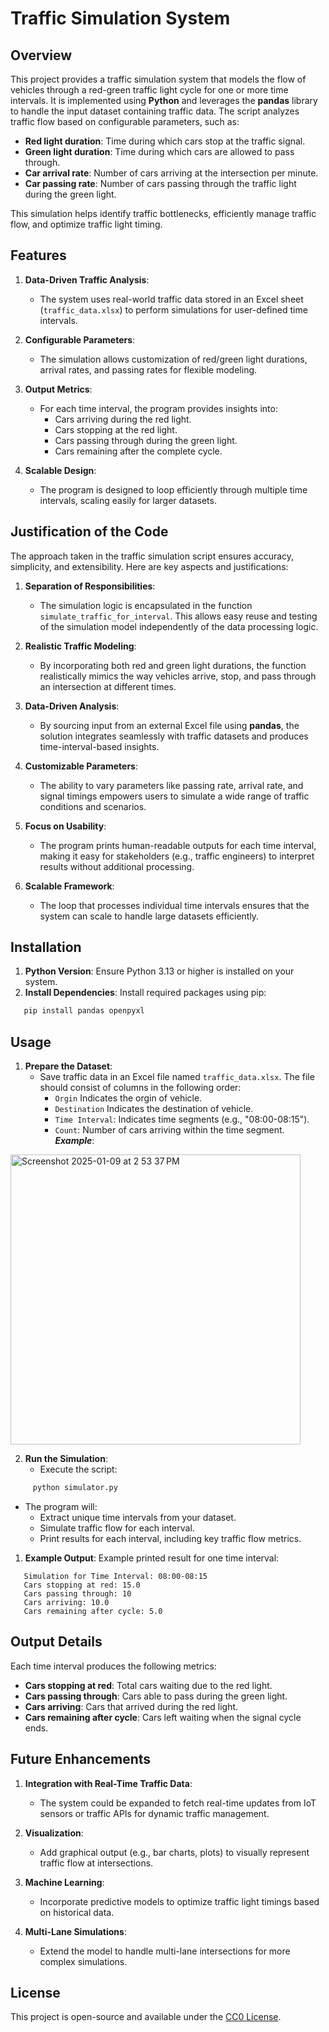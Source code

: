# Traffic Simulation System
## Overview
This project provides a traffic simulation system that models the flow of vehicles through a red-green traffic light cycle for one or more time intervals. It is implemented using **Python** and leverages the **pandas** library to handle the input dataset containing traffic data.
The script analyzes traffic flow based on configurable parameters, such as:
- **Red light duration**: Time during which cars stop at the traffic signal.
- **Green light duration**: Time during which cars are allowed to pass through.
- **Car arrival rate**: Number of cars arriving at the intersection per minute.
- **Car passing rate**: Number of cars passing through the traffic light during the green light.

This simulation helps identify traffic bottlenecks, efficiently manage traffic flow, and optimize traffic light timing.
## Features
1. **Data-Driven Traffic Analysis**:
    - The system uses real-world traffic data stored in an Excel sheet (`traffic_data.xlsx`) to perform simulations for user-defined time intervals.

2. **Configurable Parameters**:
    - The simulation allows customization of red/green light durations, arrival rates, and passing rates for flexible modeling.

3. **Output Metrics**:
    - For each time interval, the program provides insights into:
        - Cars arriving during the red light.
        - Cars stopping at the red light.
        - Cars passing through during the green light.
        - Cars remaining after the complete cycle.

4. **Scalable Design**:
    - The program is designed to loop efficiently through multiple time intervals, scaling easily for larger datasets.

## Justification of the Code
The approach taken in the traffic simulation script ensures accuracy, simplicity, and extensibility. Here are key aspects and justifications:
1. **Separation of Responsibilities**:
    - The simulation logic is encapsulated in the function `simulate_traffic_for_interval`. This allows easy reuse and testing of the simulation model independently of the data processing logic.

2. **Realistic Traffic Modeling**:
    - By incorporating both red and green light durations, the function realistically mimics the way vehicles arrive, stop, and pass through an intersection at different times.

3. **Data-Driven Analysis**:
    - By sourcing input from an external Excel file using **pandas**, the solution integrates seamlessly with traffic datasets and produces time-interval-based insights.

4. **Customizable Parameters**:
    - The ability to vary parameters like passing rate, arrival rate, and signal timings empowers users to simulate a wide range of traffic conditions and scenarios.

5. **Focus on Usability**:
    - The program prints human-readable outputs for each time interval, making it easy for stakeholders (e.g., traffic engineers) to interpret results without additional processing.

6. **Scalable Framework**:
    - The loop that processes individual time intervals ensures that the system can scale to handle large datasets efficiently.

## Installation
1. **Python Version**: Ensure Python 3.13 or higher is installed on your system.
2. **Install Dependencies**: Install required packages using pip:
``` bash
   pip install pandas openpyxl
```
## Usage
1. **Prepare the Dataset**:
    - Save traffic data in an Excel file named `traffic_data.xlsx`. The file should consist of columns in the following order:
        - `Orgin` Indicates the orgin of vehicle. 
        - `Destination` Indicates the destination of vehicle.
        - `Time Interval`: Indicates time segments (e.g., "08:00-08:15").
        - `Count`: Number of cars arriving within the time segment.
***Example***:
<img width="464" alt="Screenshot 2025-01-09 at 2 53 37 PM" src="https://github.com/user-attachments/assets/d439da1a-c831-4b97-bd0d-7f6642270219" />






2. **Run the Simulation**:
    - Execute the script:
``` bash
     python simulator.py
```
- The program will:
    - Extract unique time intervals from your dataset.
    - Simulate traffic flow for each interval.
    - Print results for each interval, including key traffic flow metrics.

1. **Example Output**: Example printed result for one time interval:
``` 
   Simulation for Time Interval: 08:00-08:15
   Cars stopping at red: 15.0
   Cars passing through: 10
   Cars arriving: 10.0
   Cars remaining after cycle: 5.0
```
## Output Details
Each time interval produces the following metrics:
- **Cars stopping at red**: Total cars waiting due to the red light.
- **Cars passing through**: Cars able to pass during the green light.
- **Cars arriving**: Cars that arrived during the red light.
- **Cars remaining after cycle**: Cars left waiting when the signal cycle ends.

## Future Enhancements
1. **Integration with Real-Time Traffic Data**:
    - The system could be expanded to fetch real-time updates from IoT sensors or traffic APIs for dynamic traffic management.

2. **Visualization**:
    - Add graphical output (e.g., bar charts, plots) to visually represent traffic flow at intersections.

3. **Machine Learning**:
    - Incorporate predictive models to optimize traffic light timings based on historical data.

4. **Multi-Lane Simulations**:
    - Extend the model to handle multi-lane intersections for more complex simulations.

## License
This project is open-source and available under the [CC0 License](https://github.com/Ronlerner-HGS/Traffic-Simulator/tree/main?tab=CC0-1.0-1-ov-file#CC0-1.0-1-ov-file).
